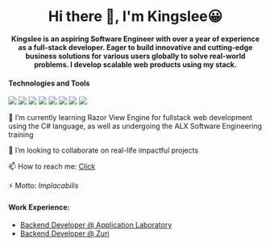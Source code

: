 <!-- ![30 Real Examples Of Blockchain Technology In Practice (1)](https://user-images.githubusercontent.com/6759031/140734194-2f2f30a0-d311-44e5-872d-10657f9c82c7.png) -->

<h1 align="center">Hi there 👋, I'm Kingslee😀</h1>

<p align="center"><b>Kingslee is an aspiring Software Engineer with over a year of experience as a full-stack developer. Eager to build innovative and cutting-edge business solutions for various users globally to solve real-world problems. I develop scalable web products using my stack.</b></p>

#### Technologies and Tools

<p>
  <img src="https://img.shields.io/badge/html5%20-%23E34F26.svg?&style=for-the-badge&logo=html5&logoColor=white"/>
  <img src ="https://img.shields.io/badge/react-%2307405e.svg?&style=for-the-badge&logo=dev&logoColor=white"/>
  <img src="https://img.shields.io/badge/git%20-%23F05033.svg?&style=for-the-badge&logo=git&logoColor=white"/>
  <img src="https://img.shields.io/badge/github%20-%23121011.svg?&style=for-the-badge&logo=github&logoColor=white"/>
  <img src="https://img.shields.io/badge/mongodb%20-%23039BE5.svg?&style=for-the-badge&logo=firebase"/>
  <img src="https://img.shields.io/badge/.NET-5C2D91?style=for-the-badge&logo=.net&logoColor=white"/>
  <img src="https://img.shields.io/badge/django-%23092E20.svg?style=for-the-badge&logo=django&logoColor=white"/>
  <img src="https://img.shields.io/badge/NPM-%23000000.svg?style=for-the-badge&logo=npm&logoColor=white"/>
</p>
<p>🌱 I’m currently learning Razor View Engine for fullstack web development using the C# language, as well as undergoing the ALX Software Engineering training</p>
<p>👯 I’m looking to collaborate on real-life impactful projects</p>
<p>📫 How to reach me: <a href=https://www.linkedin.com/in/kingsley-omiy/>Click</a><p>
<p>⚡ Motto: <em>Implacabilis</em></p>

#### Work Experience:

- [Backend Developer @ Application Laboratory](https://applab.com.ng/)
- [Backend Developer @ Zuri](https://zuri.team/)
